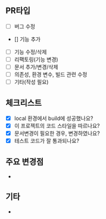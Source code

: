 ## PR타입

- [ ] 버그 수정
- [] 기능 추가
- [ ] 기능 수정/삭제
- [ ] 리팩토링(기능 변경)
- [ ] 문서 추가/변경/삭제
- [ ] 의존성, 환경 변수, 빌드 관련 수정
- [ ] 기타(작성 필요)

## 체크리스트
- [X] local 환경에서 build에 성공했나요?
- [X] 이 프로젝트의 코드 스타일을 따르나요?
- [X] 문서변경이 필요한 경우, 변경하였나요?
- [X] 테스트 코드가 잘 통과되나요?

## 주요 변경점
- 

## 기타
-
